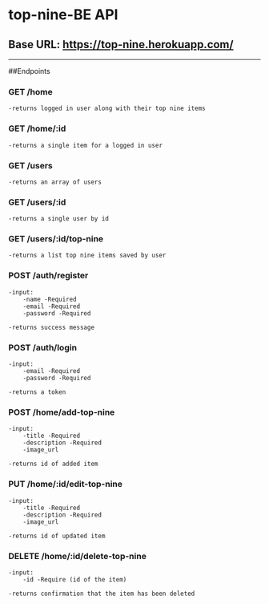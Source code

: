 # top-nine-BE API

## Base URL: https://top-nine.herokuapp.com/

---

##Endpoints

### GET /home

    -returns logged in user along with their top nine items

### GET /home/:id

    -returns a single item for a logged in user

### GET /users

    -returns an array of users

### GET /users/:id

    -returns a single user by id

### GET /users/:id/top-nine

    -returns a list top nine items saved by user

### POST /auth/register

    -input:
        -name -Required
        -email -Required
        -password -Required

    -returns success message

### POST /auth/login

    -input:
        -email -Required
        -password -Required

    -returns a token

### POST /home/add-top-nine

    -input:
        -title -Required
        -description -Required
        -image_url

    -returns id of added item

### PUT /home/:id/edit-top-nine

    -input:
        -title -Required
        -description -Required
        -image_url

    -returns id of updated item

### DELETE /home/:id/delete-top-nine

    -input:
        -id -Require (id of the item)

    -returns confirmation that the item has been deleted
